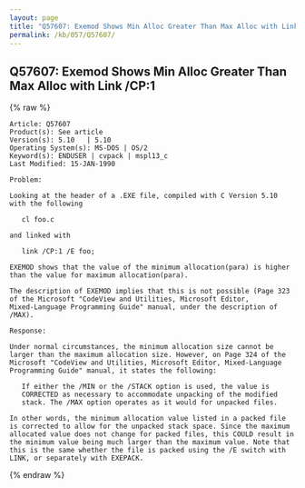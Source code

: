 ```yaml
---
layout: page
title: "Q57607: Exemod Shows Min Alloc Greater Than Max Alloc with Link /CP:1"
permalink: /kb/057/Q57607/
---
```


## Q57607: Exemod Shows Min Alloc Greater Than Max Alloc with Link /CP:1

{% raw %}

	Article: Q57607
	Product(s): See article
	Version(s): 5.10   | 5.10
	Operating System(s): MS-DOS | OS/2
	Keyword(s): ENDUSER | cvpack | mspl13_c
	Last Modified: 15-JAN-1990
	
	Problem:
	
	Looking at the header of a .EXE file, compiled with C Version 5.10
	with the following
	
	   cl foo.c
	
	and linked with
	
	   link /CP:1 /E foo;
	
	EXEMOD shows that the value of the minimum allocation(para) is higher
	than the value for maximum allocation(para).
	
	The description of EXEMOD implies that this is not possible (Page 323
	of the Microsoft "CodeView and Utilities, Microsoft Editor,
	Mixed-Language Programming Guide" manual, under the description of
	/MAX).
	
	Response:
	
	Under normal circumstances, the minimum allocation size cannot be
	larger than the maximum allocation size. However, on Page 324 of the
	Microsoft "CodeView and Utilities, Microsoft Editor, Mixed-Language
	Programming Guide" manual, it states the following:
	
	   If either the /MIN or the /STACK option is used, the value is
	   CORRECTED as necessary to accommodate unpacking of the modified
	   stack. The /MAX option operates as it would for unpacked files.
	
	In other words, the minimum allocation value listed in a packed file
	is corrected to allow for the unpacked stack space. Since the maximum
	allocated value does not change for packed files, this COULD result in
	the minimum value being much larger than the maximum value. Note that
	this is the same whether the file is packed using the /E switch with
	LINK, or separately with EXEPACK.

{% endraw %}
